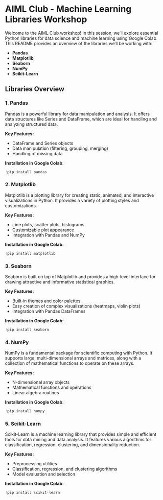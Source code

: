 # AIML Club - Machine Learning Libraries Workshop

Welcome to the AIML Club workshop! In this session, we’ll explore essential Python libraries for data science and machine learning using Google Colab. This README provides an overview of the libraries we’ll be working with:

- **Pandas**
- **Matplotlib**
- **Seaborn**
- **NumPy**
- **Scikit-Learn**

## Libraries Overview

### 1. Pandas
Pandas is a powerful library for data manipulation and analysis. It offers data structures like Series and DataFrame, which are ideal for handling and analyzing structured data.

**Key Features:**
- DataFrame and Series objects
- Data manipulation (filtering, grouping, merging)
- Handling of missing data

**Installation in Google Colab:**
```python
!pip install pandas
```

### 2. Matplotlib
Matplotlib is a plotting library for creating static, animated, and interactive visualizations in Python. It provides a variety of plotting styles and customizations.

**Key Features:**
- Line plots, scatter plots, histograms
- Customizable plot appearance
- Integration with Pandas and NumPy

**Installation in Google Colab:**
```python
!pip install matplotlib
```

### 3. Seaborn
Seaborn is built on top of Matplotlib and provides a high-level interface for drawing attractive and informative statistical graphics.

**Key Features:**
- Built-in themes and color palettes
- Easy creation of complex visualizations (heatmaps, violin plots)
- Integration with Pandas DataFrames

**Installation in Google Colab:**
```python
!pip install seaborn
```

### 4. NumPy
NumPy is a fundamental package for scientific computing with Python. It supports large, multi-dimensional arrays and matrices, along with a collection of mathematical functions to operate on these arrays.

**Key Features:**
- N-dimensional array objects
- Mathematical functions and operations
- Linear algebra routines

**Installation in Google Colab:**
```python
!pip install numpy
```

### 5. Scikit-Learn
Scikit-Learn is a machine learning library that provides simple and efficient tools for data mining and data analysis. It features various algorithms for classification, regression, clustering, and dimensionality reduction.

**Key Features:**
- Preprocessing utilities
- Classification, regression, and clustering algorithms
- Model evaluation and selection

**Installation in Google Colab:**
```python
!pip install scikit-learn
```
